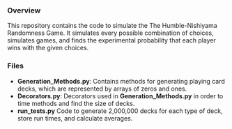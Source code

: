 ### Overview
This repository contains the code to simulate the The Humble-Nishiyama Randomness Game. It simulates every possible combination of choices, simulates games, and finds the experimental probability that each player wins with the given choices.

### Files
- **Generation_Methods.py**: Contains methods for generating playing card decks, which are represented by arrays of zeros and ones.
- **Decorators.py**: Decorators used in **Generation_Methods.py** in order to time methods and find the size of decks.
- **run_tests.py** Code to generate 2,000,000 decks for each type of deck, store run times, and calculate averages.